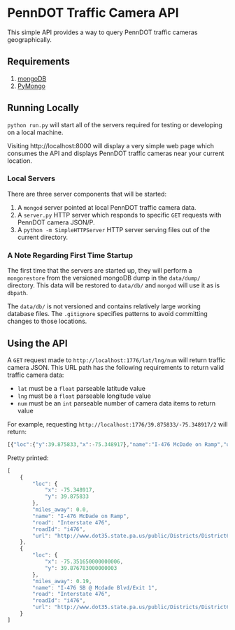 # PennDOT Traffic Camera API

This simple API provides a way to query PennDOT traffic cameras
geographically.

## Requirements

1. [mongoDB](http://www.mongodb.org/)
1. [PyMongo](http://api.mongodb.org/python/current/)

## Running Locally

`python run.py` will start all of the servers required for testing or
developing on a local machine.

Visiting http://localhost:8000 will display a very simple web page which
consumes the API and displays PennDOT traffic cameras near your current
location.

### Local Servers

There are three server components that will be started:

1. A `mongod` server pointed at local PennDOT traffic camera data.
1. A `server.py` HTTP server which responds to specific `GET` requests with PennDOT camera JSON/P.
1. A `python -m SimpleHTTPServer` HTTP server serving files out of the current directory.

### A Note Regarding First Time Startup

The first time that the servers are started up, they will perform a
`mongorestore` from the versioned mongoDB dump in the `data/dump/` directory.
This data will be restored to `data/db/` and `mongod` will use it as is
`dbpath`.

The `data/db/` is not versioned and contains relatively large working database
files.  The `.gitignore` specifies patterns to avoid committing changes to
those locations.

## Using the API

A `GET` request made to `http://localhost:1776/lat/lng/num` will return
traffic camera JSON.  This URL path has the following requirements to return
valid traffic camera data:

* `lat` must be a `float` parseable latitude value
* `lng` must be a `float` parseable longitude value
* `num` must be an `int` parseable number of camera data items to return value

For example, requesting `http://localhost:1776/39.875833/-75.348917/2` will
return:

```javascript
[{"loc":{"y":39.875833,"x":-75.348917},"name":"I-476 McDade on Ramp","url":"http://www.dot35.state.pa.us/public/Districts/District6/WebCams/D6Cam122.jpg","miles_away":0.0,"roadId":"i476","road":"Interstate 476"},{"loc":{"y":39.876783,"x":-75.35165},"name":"I-476 SB @ Mcdade Blvd/Exit 1","url":"http://www.dot35.state.pa.us/public/Districts/District6/WebCams/D6Cam123.jpg","miles_away":0.19,"roadId":"i476","road":"Interstate 476"}]
```

Pretty printed:

```javascript
[
    {
        "loc": {
            "x": -75.348917,
            "y": 39.875833
        },
        "miles_away": 0.0,
        "name": "I-476 McDade on Ramp",
        "road": "Interstate 476",
        "roadId": "i476",
        "url": "http://www.dot35.state.pa.us/public/Districts/District6/WebCams/D6Cam122.jpg"
    },
    {
        "loc": {
            "x": -75.351650000000006,
            "y": 39.876783000000003
        },
        "miles_away": 0.19,
        "name": "I-476 SB @ Mcdade Blvd/Exit 1",
        "road": "Interstate 476",
        "roadId": "i476",
        "url": "http://www.dot35.state.pa.us/public/Districts/District6/WebCams/D6Cam123.jpg"
    }
]
```
